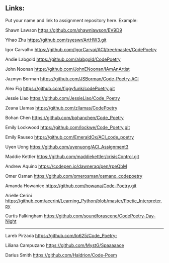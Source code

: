 ## Links:

Put your name and link to assignment repository here. Example:

Shawn Lawson    https://github.com/shawnlawson/EV9D9

Yihao Zhu       https://github.com/syeswr/ArtHW3.git

Igor Carvalho   https://github.com/IgorCarvai/ACI/tree/master/CodePoetry

Andie Labgold   https://github.com/alabgold/CodePoetry

John Noonan   https://github.com/JohnENoonan/IAmAnArtist

Jazmyn Borman	https://github.com/JSBorman/Code-Poetry-ACI

Alex Fig https://github.com/figgyfunk/codePoetry.git

Jessie Liao     https://github.com/JessieLiao/Code_Poetry

Zeana Llamas https://github.com/zllamas/CodePoetry

Bohan Chen https://github.com/bohanchen/Code_Poetry

Emily Lockwood https://github.com/lockwe/Code_Poetry.git

Emily Rauseo https://github.com/EmeraldOx/ACI_code_poetry

Uyen Uong		https://github.com/uyenuong/ACI_Assignment3

Maddie Kettler  https://github.com/maddiekettler/crisisControl.git

Andrew Aquino   https://codepen.io/dawneraq/pen/rpeQbM

Omer Osman https://github.com/omerosman/osmano_codepoetry

Amanda Howanice https://github.com/howana/Code-Poetry.git

Arielle Cerini https://github.com/acerini/Learning_Python/blob/master/Poetic_Interpreter.py

Curtis Falkingham https://github.com/soundforascene/CodePoetry-Day-Night

----
Lareb Pirzada https://github.com/lp625/Code_Poetry-

Liliana Campuzano   https://github.com/MystG/Spaaaaace

Darius Smith https://github.com/Haldrion/Code-Poem
